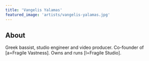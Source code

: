 ```yaml
---
title: 'Vangelis Yalamas'
featured_image: 'artists/vangelis-yalamas.jpg'
---
```


## About

Greek bassist, studio engineer and video producer. Co-founder of [a=Fragile Vastness]. Owns and runs [l=Fragile Studio].
